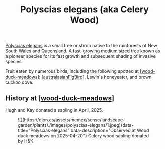 ﻿---
backlinks:
- title: Plants
  url: /sense/landscape-garden/plants/plants.html
photos:
  1:
    date: 2025-04-20 10:11:14
    description: None
    filename: 8D5B7B04-5E2C-4F47-8786-7175CF5A1B7C.heic
    latitude: -27.538553333333333
    longitude: 152.05639716666667
    memexFilename: images/polyscias-elegans/1.jpeg
    title: None
tags: plants, wood-duck-meadows
title: Polyscias elegans (aka Celery Wood)
type: plants
---
[Polyscias elegans](https://en.wikipedia.org/wiki/Polyscias_elegans (aka Celery Wood)) is a small tree or shrub native to the rainforests of New South Wales and Queensland. A fast-growing medium sized tree known as a pioneer species for its fast growth and subsequent shading of invasive species.

Fruit eaten by numerous birds, including the following spotted at [[wood-duck-meadows]]: [[australasianFigBird]], Lewin's honeyeater, and brown cuckoo dove.

## History at [[wood-duck-meadows]]

Hugh and Kay donated a sapling in April, 2025.

<figure markdown>
![](https://djon.es/assets/memex/sense/landscape-garden/plants/./images/polyscias-elegans/1.jpeg){data-title="Polyscias elegans" data-description="Observed at Wood duck meadows on 2025-04-20"}
<caption>Celery wood sapling donated by H&K</caption>
</figure>

[//begin]: # "Autogenerated link references for markdown compatibility"
[wood-duck-meadows]: ../wood-duck-meadows "Wood duck meadows"
[australasianFigBird]: ../../birdwatching/australasianFigbird "Australasian Figbird"
[//end]: # "Autogenerated link references"